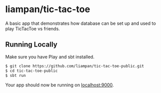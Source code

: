 # liampan/tic-tac-toe

A basic app that demonstrates how database can be set up and used to play TicTacToe vs friends.


## Running Locally

Make sure you have Play and sbt installed.

```sh
$ git clone https://github.com/liampan/tic-tac-toe-public.git
$ cd tic-tac-toe-public
$ sbt run
```

Your app should now be running on [localhost:9000](http://localhost:9000/).

